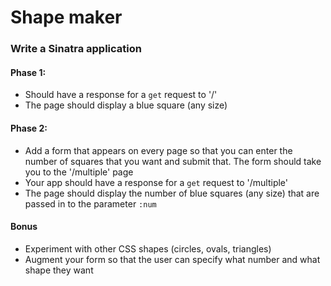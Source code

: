 # Shape maker

### Write a Sinatra application

#### Phase 1:
- Should have a response for a `get` request to '/'
- The page should display a blue square (any size)

#### Phase 2:
- Add a form that appears on every page so that you can enter the number of squares that you want and submit that. The form should take you to the '/multiple' page
- Your app should have a response for a `get` request to '/multiple'
- The page should display the number of blue squares (any size) that are passed in to the parameter `:num`

#### Bonus
- Experiment with other CSS shapes (circles, ovals, triangles)
- Augment your form so that the user can specify what number and what shape they want